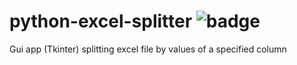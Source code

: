 # python-excel-splitter ![badge](https://action-badges.now.sh/lukpe/python-excel-splitter?action=pyinstaller)
Gui app (Tkinter) splitting excel file by values of a specified column
